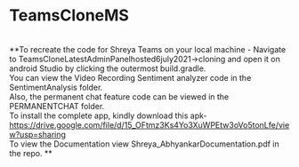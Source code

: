 # TeamsCloneMS
<br/>**To recreate the code for Shreya Teams on your local machine - Navigate to TeamsCloneLatestAdminPanelhosted6july2021->cloning and open it on android Studio by clicking the outermost build.gradle. 
<br/>You can view the Video Recording Sentiment analyzer code in the SentimentAnalysis folder.
<br/>Also, the permanent chat feature code can be viewed in the PERMANENTCHAT folder.
<br/>To install the complete app, kindly download this apk-  https://drive.google.com/file/d/15_OFtmz3Ks4Yo3XuWPEtw3oVo5tonLfe/view?usp=sharing
<br/>To view the Documentation view Shreya_AbhyankarDocumentation.pdf in the repo.
**
